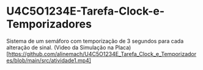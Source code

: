 # U4C5O1234E-Tarefa-Clock-e-Temporizadores
Sistema de um semáforo com temporização de 3 segundos para cada alteração de sinal.
(Video da Simulação na Placa)[https://github.com/alinemach/U4C5O1234E_Tarefa_Clock_e_Temporizadores/blob/main/src/atividade1.mp4]
